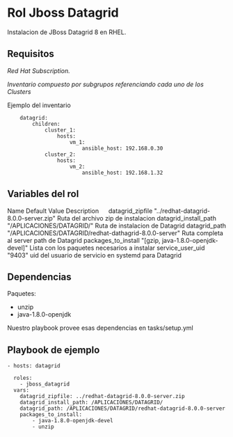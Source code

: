 Rol Jboss Datagrid 
=========

Instalacion de JBoss Datagrid 8 en RHEL.

Requisitos
------------

*Red Hat Subscription.*

*Inventario compuesto por subgrupos referenciando cada uno de los Clusters*

Ejemplo del inventario

        datagrid:
            children:
                cluster_1:
                    hosts:
                        vm_1:
                            ansible_host: 192.168.0.30
                cluster_2:
                    hosts:
                        vm_2:
                            ansible_host: 192.168.1.32


Variables del rol
--------------

Name 	Default Value 	Description
`` 	``
datagrid_zipfile  "../redhat-datagrid-8.0.0-server.zip"   Ruta del archivo zip de instalacion
datagrid_install_path "/APLICACIONES/DATAGRID/"   Ruta de instalacion de Datagrid
datagrid_path "/APLICACIONES/DATAGRID/redhat-dathagrid-8.0.0-server" Ruta completa al server path de Datagrid
packages_to_install "[gzip, java-1.8.0-openjdk-devel]"    Lista con los paquetes necesarios a instalar
service_user_uid  "9403"  uid del usuario de servicio en systemd para Datagrid

Dependencias
------------

Paquetes:
* unzip
* java-1.8.0-openjdk

Nuestro playbook provee esas dependencias en tasks/setup.yml

Playbook de ejemplo
-------------------

    - hosts: datagrid

      roles: 
        - jboss_datagrid
      vars:
        datagrid_zipfile: ../redhat-datagrid-8.0.0-server.zip
        datagrid_install_path: /APLICACIONES/DATAGRID/
        datagrid_path: /APLICACIONES/DATAGRID/redhat-datagrid-8.0.0-server
        packages_to_install:
            - java-1.8.0-openjdk-devel
            - unzip
